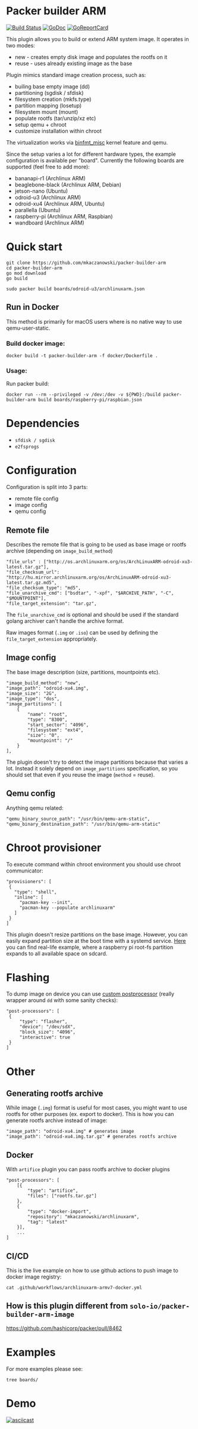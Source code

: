 # Packer builder ARM

[![Build Status][travis-badge]][travis]
[![GoDoc][godoc-badge]][godoc]
[![GoReportCard][report-badge]][report]

[travis-badge]: https://travis-ci.org/mkaczanowski/packer-builder-arm.svg?branch=master
[travis]: https://travis-ci.org/mkaczanowski/packer-builder-arm/
[godoc-badge]: https://godoc.org/github.com/mkaczanowski/packer-builder-arm?status.svg
[godoc]: https://godoc.org/github.com/mkaczanowski/packer-builder-arm
[report-badge]: https://goreportcard.com/badge/github.com/mkaczanowski/packer-builder-arm
[report]: https://goreportcard.com/report/github.com/mkaczanowski/packer-builder-arm


This plugin allows you to build or extend ARM system image. It operates in two modes:
* new - creates empty disk image and populates the rootfs on it
* reuse - uses already existing image as the base

Plugin mimics standard image creation process, such as:
* builing base empty image (dd)
* partitioning (sgdisk / sfdisk)
* filesystem creation (mkfs.type)
* partition mapping (losetup)
* filesystem mount (mount)
* populate rootfs (tar/unzip/xz etc)
* setup qemu + chroot
* customize installation within chroot

The virtualization works via [binfmt_misc](https://en.wikipedia.org/wiki/Binfmt_misc) kernel feature and qemu.

Since the setup varies a lot for different hardware types, the example configuration is available per "board". Currently the following boards are supported (feel free to add more):
* bananapi-r1 (Archlinux ARM)
* beaglebone-black (Archlinux ARM, Debian)
* jetson-nano (Ubuntu)
* odroid-u3 (Archlinux ARM)
* odroid-xu4 (Archlinux ARM, Ubuntu)
* parallella (Ubuntu)
* raspberry-pi (Archlinux ARM, Raspbian)
* wandboard (Archlinux ARM)

# Quick start
```
git clone https://github.com/mkaczanowski/packer-builder-arm
cd packer-builder-arm
go mod download
go build

sudo packer build boards/odroid-u3/archlinuxarm.json
```
## Run in Docker
This method is primarily for macOS users where is no native way to use qemu-user-static.
### Build docker image:
```
docker build -t packer-builder-arm -f docker/Dockerfile .
```
### Usage:
Run packer build:
```
docker run --rm --privileged -v /dev:/dev -v ${PWD}:/build packer-builder-arm build boards/raspberry-pi/raspbian.json
```

# Dependencies
* `sfdisk / sgdisk`
* `e2fsprogs`

# Configuration
Configuration is split into 3 parts:
* remote file config
* image config
* qemu config

## Remote file
Describes the remote file that is going to be used as base image or rootfs archive (depending on `image_build_method`)

```
"file_urls" : ["http://os.archlinuxarm.org/os/ArchLinuxARM-odroid-xu3-latest.tar.gz"],
"file_checksum_url": "http://hu.mirror.archlinuxarm.org/os/ArchLinuxARM-odroid-xu3-latest.tar.gz.md5",
"file_checksum_type": "md5",
"file_unarchive_cmd": ["bsdtar", "-xpf", "$ARCHIVE_PATH", "-C", "$MOUNTPOINT"],
"file_target_extension": "tar.gz",
```

The `file_unarchive_cmd` is optional and should be used if the standard golang archiver can't handle the archive format.

Raw images format (`.img` or `.iso`) can be used by defining the `file_target_extension` appropriately.

## Image config
The base image description (size, partitions, mountpoints etc).

```
"image_build_method": "new",
"image_path": "odroid-xu4.img",
"image_size": "2G",
"image_type": "dos",
"image_partitions": [
    {
        "name": "root",
        "type": "8300",
        "start_sector": "4096",
        "filesystem": "ext4",
        "size": "0",
        "mountpoint": "/"
    }
],
```

The plugin doesn't try to detect the image partitions because that varies a lot. Instead it solely depend on `image_partitions` specification, so you should set that even if you reuse the image (`method` = reuse).

## Qemu config
Anything qemu related:

```
"qemu_binary_source_path": "/usr/bin/qemu-arm-static",
"qemu_binary_destination_path": "/usr/bin/qemu-arm-static"
```

# Chroot provisioner
To execute command within chroot environment you should use chroot communicator:
```
"provisioners": [
 {
   "type": "shell",
   "inline": [
     "pacman-key --init",
     "pacman-key --populate archlinuxarm"
   ]
 }
]
```
This plugin doesn't resize partitions on the base image. However, you can easily expand partition size at the boot time with a systemd service. [Here](./boards/raspberry-pi/archlinuxarm.json) you can find real-life example, where a raspberry pi root-fs partition expands to all available space on sdcard.

# Flashing
To dump image on device you can use [custom postprocessor](https://github.com/mkaczanowski/packer-post-processor-flasher) (really wrapper around `dd` with some sanity checks):
```
"post-processors": [
 {
     "type": "flasher",
     "device": "/dev/sdX",
     "block_size": "4096",
     "interactive": true
 }
]   
```

# Other
## Generating rootfs archive
While image (`.img`) format is useful for most cases, you might want to use
rootfs for other purposes (ex. export to docker). This is how you can generate
rootfs archive instead of image:
```
"image_path": "odroid-xu4.img" # generates image
"image_path": "odroid-xu4.img.tar.gz" # generates rootfs archive
```

## Docker
With `artifice` plugin you can pass rootfs archive to docker plugins
```
"post-processors": [
    [{
        "type": "artifice",
        "files": ["rootfs.tar.gz"]
    },
    {
        "type": "docker-import",
        "repository": "mkaczanowski/archlinuxarm",
        "tag": "latest"
    }],
    ...
]
```

## CI/CD
This is the live example on how to use github actions to push image to docker image registry:
```
cat .github/workflows/archlinuxarm-armv7-docker.yml
```

## How is this plugin different from `solo-io/packer-builder-arm-image`
https://github.com/hashicorp/packer/pull/8462

# Examples
For more examples please see:
```
tree boards/
```

# Demo
[![asciicast](https://asciinema.org/a/7ad1nm2Q7DRFVlHpqAknPolNo.svg)](https://asciinema.org/a/7ad1nm2Q7DRFVlHpqAknPolNo)
